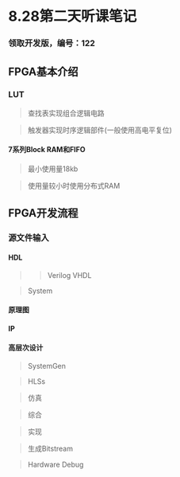 # 8.28第二天听课笔记

### 领取开发版，编号：122

## FPGA基本介绍

### LUT
>查找表实现组合逻辑电路

>触发器实现时序逻辑部件(一般使用高电平复位)

#### 7系列Block RAM和FIFO
>最小使用量18kb

>使用量较小时使用分布式RAM

## FPGA开发流程

### 源文件输入

#### HDL
>>Verilog
>>VHDL

>System

#### 原理图
#### IP
#### 高层次设计
>SystemGen

>HLSs


>仿真

>综合

>实现

>生成Bitstream

>Hardware Debug



